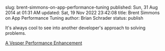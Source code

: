slug: brent-simmons-on-app-performance-tuning
published: Sun, 31 Aug 2014 at 01:31 AM
updated: Sat, 19 Nov 2022 23:42:08 
title: Brent Simmons on App Performance Tuning
author: Brian Schrader
status: publish

It's always cool to see into another developer's approach to solving problems.

[A Vesper Performance Enhancement](http://inessential.com/2014/08/28/a_vesper_performance_enhancement)